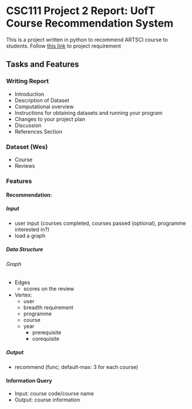 # CSC111 Project 2 Report: UofT Course Recommendation System

This is a project written in python to recommend ARTSCI course to students.
Follow [this link](https://www.teach.cs.toronto.edu/~csc111h/winter/assignments/project2/phase2/) to project requirement


## Tasks and Features

### Writing Report
- Introduction
- Description of Dataset
- Computational overview
- Instructions for obtaining datasets and running your program
- Changes to your project plan
- Discussion
- References Section
### Dataset (Wes)
- Course
- Reviews
### Features
#### Recommendation:
##### Input
- user input (courses completed, courses passed (optional), programme interested in?)
- load a graph
##### Data Structure
###### Graph
- Edges
  - scores on the review
- Vertex:
  - user
  - breadth requirement
  - programme
  - course
  - year
    - prerequisite
    - corequisite
##### Output
- recommend (func; default-max: 3 for each course)

#### Information Query
- Input: course code/course name
- Output: course information
